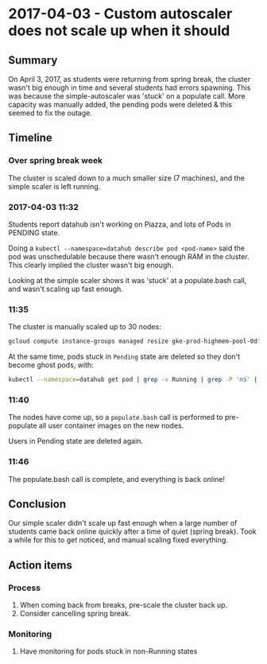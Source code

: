 # 2017-04-03 - Custom autoscaler does not scale up when it should

## Summary

On April 3, 2017, as students were returning from spring break, the cluster wasn't big enough in time and several students had errors spawning. This was because the simple-autoscaler was 'stuck' on a populate call. More capacity was manually added, the pending pods were deleted & this seemed to fix the outage.

## Timeline

### Over spring break week

The cluster is scaled down to a much smaller size (7 machines), and the simple scaler is left running.

### 2017-04-03 11:32

Students report datahub isn't working on Piazza, and lots of Pods in PENDING state.

Doing a `kubectl --namespace=datahub describe pod <pod-name>` said the pod was unschedulable because there wasn't enough RAM in the cluster. This clearly implied the cluster wasn't big enough.

Looking at the simple scaler shows it was 'stuck' at a populate.bash call, and wasn't scaling up fast enough.

### 11:35

The cluster is manually scaled up to 30 nodes:

```bash
gcloud compute instance-groups managed resize gke-prod-highmem-pool-0df1a536-grp --size=30
```

At the same time, pods stuck in `Pending` state are deleted so they don't become ghost pods, with:

```bash
kubectl --namespace=datahub get pod | grep -v Running | grep -P 'm$' | awk '{print $1;}' | xargs -L1 kubectl --namespace=datahub delete pod
```

### 11:40

The nodes have come up, so a `populate.bash` call is performed to pre-populate all user container images on the new nodes.

Users in Pending state are deleted again.

### 11:46

The populate.bash call is complete, and everything is back online!

## Conclusion

Our simple scaler didn't scale up fast enough when a large number of students came back online quickly after a time of quiet (spring break). Took a while for this to get noticed, and manual scaling fixed everything.

## Action items

### Process

1. When coming back from breaks, pre-scale the cluster back up.
2. Consider cancelling spring break.

### Monitoring

1. Have monitoring for pods stuck in non-Running states
